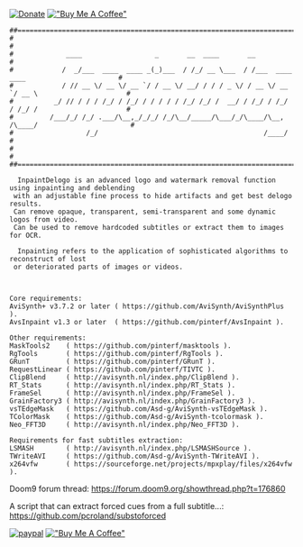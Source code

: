 [![Donate](https://img.shields.io/badge/Donate-PayPal-green.svg)](https://www.paypal.com/donate?hosted_button_id=JF5BEQE3YQGH2)  [!["Buy Me A Coffee"](https://www.buymeacoffee.com/assets/img/custom_images/orange_img.png)](https://buymeacoffee.com/purfview)     
      
<pre><code>##================================================================================================##
#                                                                                                  #
#             ____                  _       __  ____       __                                      #
#            /  _/___  ____  ____ _(_)___  / /_/ __ \___  / /___  ____  ____                       #
#            / // __ \/ __ \/ __ `/ / __ \/ __/ / / / _ \/ / __ \/ __ `/ __ \                      #
#          _/ // / / / /_/ / /_/ / / / / / /_/ /_/ /  __/ / /_/ / /_/ / /_/ /                      #
#         /___/_/ /_/ .___/\__,_/_/_/ /_/\__/_____/\___/_/\____/\__, /\____/                       #
#                  /_/                                         /____/                              #
#                                                                                                  #
##================================================================================================##

  InpaintDelogo is an advanced logo and watermark removal function using inpainting and deblending
 with an adjustable fine process to hide artifacts and get best delogo results.
 Can remove opaque, transparent, semi-transparent and some dynamic logos from video.
 Can be used to remove hardcoded subtitles or extract them to images for OCR.

  Inpainting refers to the application of sophisticated algorithms to reconstruct of lost
 or deteriorated parts of images or videos.
 </code></pre>
 
<pre><code> 
Core requirements:
AviSynth+ v3.7.2 or later ( https://github.com/AviSynth/AviSynthPlus ).
AvsInpaint v1.3 or later  ( https://github.com/pinterf/AvsInpaint ).

Other requirements:
MaskTools2    ( https://github.com/pinterf/masktools ).
RgTools       ( https://github.com/pinterf/RgTools ).
GRunT         ( https://github.com/pinterf/GRunT ).
RequestLinear ( https://github.com/pinterf/TIVTC ).
ClipBlend     ( http://avisynth.nl/index.php/ClipBlend ).
RT_Stats      ( http://avisynth.nl/index.php/RT_Stats ).
FrameSel      ( http://avisynth.nl/index.php/FrameSel ).
GrainFactory3 ( http://avisynth.nl/index.php/GrainFactory3 ).   
vsTEdgeMask   ( https://github.com/Asd-g/AviSynth-vsTEdgeMask ).
TColorMask    ( https://github.com/Asd-g/AviSynth-tcolormask ).   
Neo_FFT3D     ( http://avisynth.nl/index.php/Neo_FFT3D ).   
    
Requirements for fast subtitles extraction:
LSMASH        ( http://avisynth.nl/index.php/LSMASHSource ).
TWriteAVI     ( https://github.com/Asd-g/AviSynth-TWriteAVI ).
x264vfw       ( https://sourceforge.net/projects/mpxplay/files/x264vfw ).
</code></pre>
 
 Doom9 forum thread: https://forum.doom9.org/showthread.php?t=176860

A script that can extract forced cues from a full subtitle...: https://github.com/pcroland/substoforced
      
[![paypal](https://www.paypalobjects.com/en_US/i/btn/btn_donateCC_LG.gif)](https://www.paypal.com/donate?hosted_button_id=JF5BEQE3YQGH2)   [!["Buy Me A Coffee"](https://www.buymeacoffee.com/assets/img/custom_images/orange_img.png)](https://buymeacoffee.com/purfview)    
